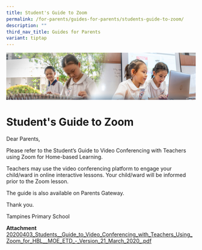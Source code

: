 ```yaml
---
title: Student's Guide to Zoom
permalink: /for-parents/guides-for-parents/students-guide-to-zoom/
description: ""
third_nav_title: Guides for Parents
variant: tiptap
---
```

![](/images/ForParents.jpg)

Student's Guide to Zoom
=======================

  

Dear Parents,

  

Please refer to the Student’s Guide to Video Conferencing with Teachers using Zoom for Home-based Learning.

  

Teachers may use the video conferencing platform to engage your child/ward in online interactive lessons. Your child/ward will be informed prior to the Zoom lesson.

  

The guide is also available on Parents Gateway.

  

Thank you.

  

  

Tampines Primary School

  

<b>Attachment</b>
[20200403\_Students\_\_Guide\_to\_Video\_Conferencing\_with\_Teachers\_Using\_Zoom\_for\_HBL\_\_MOE\_ETD\_-\_Version\_21\_March\_2020\_.pdf](/files/Students_Guide_to_Video_Conferencing_with_Teachers_Using_Zoom_for_HBL__MOE_ETD.pdf)